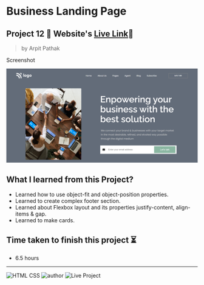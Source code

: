# Business Landing Page

## Project 12 🚀 Website's [Live Link](https://best-solutions.netlify.app/)🔗


>by Arpit Pathak

Screenshot

![project 12 screenshot](./screenshots/desktop%2012.png)

## What I learned from this Project? 
- Learned how to use object-fit and object-position properties.
- Learned to create complex footer section.
- Learned about Flexbox layout and its properties justify-content, align-items & gap.
- Learned to make cards.

## Time taken to finish this project ⏳
- 6.5 hours
---
![HTML CSS](https://img.shields.io/badge/HTML-CSS-orange)
![author](https://img.shields.io/badge/By-Arpit--Pathak-blue)
![Live Project](https://img.shields.io/badge/Live--Project-12-green)

